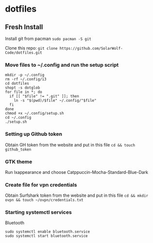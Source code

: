 # dotfiles

## Fresh Install
Install git from pacman
`sudo pacman -S git`

Clone this repo:
`git clone https://github.com/SolarWolf-Code/dotfiles.git`

### Move files to ~/.config and run the setup script
```
mkdir -p ~/.config
rm -rf ~/.config/i3
cd dotfiles
shopt -s dotglob
for file in *; do
  if [[ "$file" != ".git" ]]; then
    ln -s "$(pwd)/$file" ~/.config/"$file"
  fi
done
chmod +x ~/.config/setup.sh
cd ~/.config
./setup.sh
```
### Setting up Github token
Obtain GH token from the website and put in this file
`
cd && touch github_token
`
### GTK theme
Run lxappearance and choose Catppuccin-Mocha-Standard-Blue-Dark

### Create file for vpn credentials
Obtain Surfshark token from the website and put in this file
`
cd && mkdir ovpn && touch ~/ovpn/credentials.txt
`

### Starting systemctl services

Bluetooth
```
sudo systemctl enable bluetooth.service 
sudo systemctl start bluetooth.service
```
